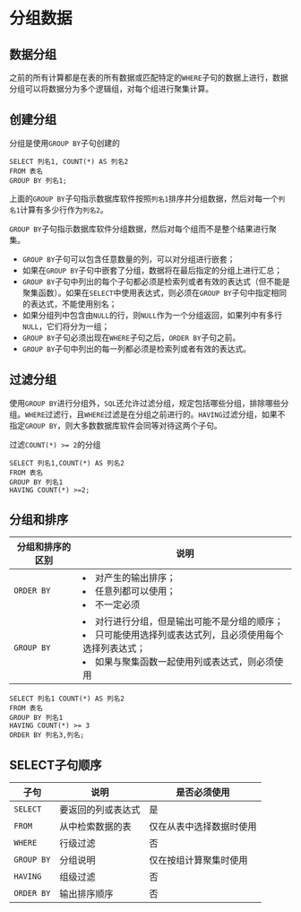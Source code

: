# 分组数据

## 数据分组
之前的所有计算都是在表的所有数据或匹配特定的`WHERE`子句的数据上进行，数据分组可以将数据分为多个逻辑组，对每个组进行聚集计算。

## 创建分组

分组是使用`GROUP BY`子句创建的

    SELECT 列名1, COUNT(*) AS 列名2
    FROM 表名
    GROUP BY 列名1;

上面的`GROUP BY`子句指示数据库软件按照`列名1`排序并分组数据，然后对每一个`列名1`计算有多少行作为`列名2`。

`GROUP BY`子句指示数据库软件分组数据，然后对每个组而不是整个结果进行聚集。
- `GROUP BY`子句可以包含任意数量的列，可以对分组进行嵌套；
- 如果在`GROUP BY`子句中嵌套了分组，数据将在最后指定的分组上进行汇总；
- `GROUP BY`子句中列出的每个子句都必须是检索列或者有效的表达式（但不能是聚集函数）。如果在`SELECT`中使用表达式，则必须在`GROUP BY`子句中指定相同的表达式，不能使用别名；
- 如果分组列中包含由`NULL`的行，则`NULL`作为一个分组返回，如果列中有多行`NULL`，它们将分为一组；
- `GROUP BY`子句必须出现在`WHERE`子句之后，`ORDER BY`子句之前。
- `GROUP BY`子句中列出的每一列都必须是检索列或者有效的表达式。

## 过滤分组

使用`GROUP BY`进行分组外，`SQL`还允许过滤分组，规定包括哪些分组，排除哪些分组。`WHERE`过滤行，且`WHERE`过滤是在分组之前进行的。`HAVING`过滤分组，如果不指定`GROUP BY`，则大多数数据库软件会同等对待这两个子句。

过滤`COUNT(*) >= 2`的分组

    SELECT 列名1,COUNT(*) AS 列名2
    FROM 表名
    GROUP BY 列名1
    HAVING COUNT(*) >=2;


## 分组和排序

|分组和排序的区别|说明|
|-|-|
|`ORDER BY`|<li>对产生的输出排序；<li>任意列都可以使用；<li>不一定必须|
|`GROUP BY`|<li>对行进行分组，但是输出可能不是分组的顺序；<li>只可能使用选择列或表达式列，且必须使用每个选择列表达式；<li>如果与聚集函数一起使用列或表达式，则必须使用|

    SELECT 列名1 COUNT(*) AS 列名2
    FROM 表名
    GROUP BY 列名1
    HAVING COUNT(*) >= 3 
    ORDER BY 列名3,列名;


## SELECT子句顺序

|子句|说明|是否必须使用|
|-|-|-|
|`SELECT`|要返回的列或表达式|是|
|`FROM`|从中检索数据的表|仅在从表中选择数据时使用|
|`WHERE`|行级过滤|否|
|`GROUP BY`|分组说明|仅在按组计算聚集时使用|
|`HAVING`|组级过滤|否|
|`ORDER BY`|输出排序顺序|否|